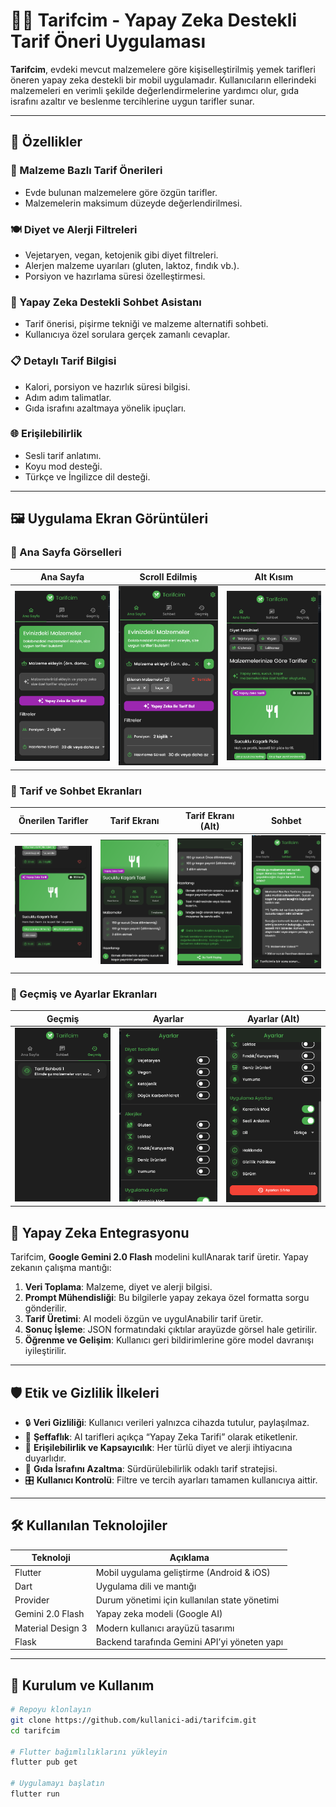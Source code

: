 # 🧑‍🍳 Tarifcim - Yapay Zeka Destekli Tarif Öneri Uygulaması

**Tarifcim**, evdeki mevcut malzemelere göre kişiselleştirilmiş yemek tarifleri öneren yapay zeka destekli bir mobil uygulamadır. Kullanıcıların ellerindeki malzemeleri en verimli şekilde değerlendirmelerine yardımcı olur, gıda israfını azaltır ve beslenme tercihlerine uygun tarifler sunar.

---

## 📱 Özellikler

### 🥕 Malzeme Bazlı Tarif Önerileri
- Evde bulunan malzemelere göre özgün tarifler.
- Malzemelerin maksimum düzeyde değerlendirilmesi.

### 🍽️ Diyet ve Alerji Filtreleri
- Vejetaryen, vegan, ketojenik gibi diyet filtreleri.
- Alerjen malzeme uyarıları (gluten, laktoz, fındık vb.).
- Porsiyon ve hazırlama süresi özelleştirmesi.

### 🤖 Yapay Zeka Destekli Sohbet Asistanı
- Tarif önerisi, pişirme tekniği ve malzeme alternatifi sohbeti.
- Kullanıcıya özel sorulara gerçek zamanlı cevaplar.

### 📋 Detaylı Tarif Bilgisi
- Kalori, porsiyon ve hazırlık süresi bilgisi.
- Adım adım talimatlar.
- Gıda israfını azaltmaya yönelik ipuçları.

### 🌐 Erişilebilirlik
- Sesli tarif anlatımı.
- Koyu mod desteği.
- Türkçe ve İngilizce dil desteği.

---

## 🖼️ Uygulama Ekran Görüntüleri

### 🔹 Ana Sayfa Görselleri
| Ana Sayfa | Scroll Edilmiş | Alt Kısım |
|-----------|----------------|-----------|
| ![Ana Sayfa](assets/screenshots/Anasayfa.png) | ![Ana Sayfa 1](assets/screenshots/Anasayfa1.png) | ![Ana Sayfa 2](assets/screenshots/Anasayfa2.png) |

### 🔹 Tarif ve Sohbet Ekranları
| Önerilen Tarifler | Tarif Ekranı | Tarif Ekranı (Alt) | Sohbet |
|-------------------|--------------|---------------------|--------|
| ![Önerilen Tarifler](assets/screenshots/onerilentarifler.png) | ![Tarif Ekranı](assets/screenshots/tarifekrani.png) | ![Tarif Ekranı Alt](assets/screenshots/tarifekrani1.png) | ![Sohbet](assets/screenshots/sohbet.png) |

### 🔹 Geçmiş ve Ayarlar Ekranları
| Geçmiş | Ayarlar | Ayarlar (Alt) |
|--------|---------|----------------|
| ![Geçmiş](assets/screenshots/gecmis.png) | ![Ayarlar](assets/screenshots/ayarlar.png) | ![Ayarlar Alt](assets/screenshots/ayarlar1.png) |

## 🧠 Yapay Zeka Entegrasyonu

Tarifcim, **Google Gemini 2.0 Flash** modelini kullAnarak tarif üretir. Yapay zekanın çalışma mantığı:

1. **Veri Toplama**: Malzeme, diyet ve alerji bilgisi.
2. **Prompt Mühendisliği**: Bu bilgilerle yapay zekaya özel formatta sorgu gönderilir.
3. **Tarif Üretimi**: AI modeli özgün ve uygulAnabilir tarif üretir.
4. **Sonuç İşleme**: JSON formatındaki çıktılar arayüzde görsel hale getirilir.
5. **Öğrenme ve Gelişim**: Kullanıcı geri bildirimlerine göre model davranışı iyileştirilir.

---

## 🛡️ Etik ve Gizlilik İlkeleri

- 🔒 **Veri Gizliliği**: Kullanıcı verileri yalnızca cihazda tutulur, paylaşılmaz.
- 📢 **Şeffaflık**: AI tarifleri açıkça “Yapay Zeka Tarifi” olarak etiketlenir.
- 🧬 **Erişilebilirlik ve Kapsayıcılık**: Her türlü diyet ve alerji ihtiyacına duyarlıdır.
- 🍃 **Gıda İsrafını Azaltma**: Sürdürülebilirlik odaklı tarif stratejisi.
- 🎛️ **Kullanıcı Kontrolü**: Filtre ve tercih ayarları tamamen kullanıcıya aittir.

---

## 🛠️ Kullanılan Teknolojiler

| Teknoloji         | Açıklama                                      |
|------------------|-----------------------------------------------|
| Flutter          | Mobil uygulama geliştirme (Android & iOS)     |
| Dart             | Uygulama dili ve mantığı                      |
| Provider         | Durum yönetimi için kullanılan state yönetimi |
| Gemini 2.0 Flash | Yapay zeka modeli (Google AI)                 |
| Material Design 3| Modern kullanıcı arayüzü tasarımı             |
| Flask            | Backend tarafında Gemini API’yi yöneten yapı |

---

## 🚀 Kurulum ve Kullanım

```bash
# Repoyu klonlayın
git clone https://github.com/kullanici-adi/tarifcim.git
cd tarifcim

# Flutter bağımlılıklarını yükleyin
flutter pub get

# Uygulamayı başlatın
flutter run
